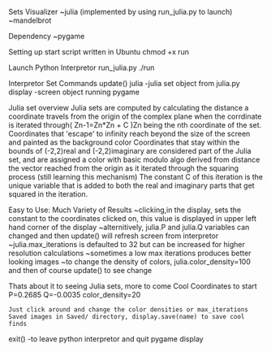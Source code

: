 Sets Visualizer
    ~julia (implemented by using run_julia.py to launch)
    ~mandelbrot

Dependency
    ~pygame

Setting up start script written in Ubuntu
    chmod +x run

Launch Python Interpretor run_julia.py
    ./run

Interpretor Set Commands
    update()
    julia -julia set object from julia.py
    display -screen object running pygame

Julia set overview
    Julia sets are computed by calculating the distance a coordinate travels from the origin of the complex plane
    when the corrdinate is iterated through( Zn-1=Zn*Zn + C )Zn being the nth coordinate of the set.
    Coordinates that 'escape' to infinity reach beyond the size of the screen and painted as the background color
    Coordinates that stay within the bounds of (-2,2)real and (-2,2)imaginary are considered part of the Julia set,
    and are assigned a color with basic modulo algo derived from distance the vector reached from the origin
    as it iterated through the squaring process (still learning this mechanism)
    The constant C of this iteration is the unique variable that is added to both the real and imaginary parts that
    get squared in the iteration.

Easy to Use: Much Variety of Results
    ~clicking,in the display, sets the constant to the coordinates clicked on, this value is displayed in
        upper left hand corner of the display
    ~alternitively, julia.P and julia.Q variables can changed and then update() will refresh screen from interpretor
    ~julia.max_iterations is defaulted to 32 but can be increased for higher resolution calculations
    ~sometimes a low max iterations produces better looking images
    ~to change the density of colors, julia.color_density=100 and then of course update() to see change

Thats about it to seeing Julia sets, more to come
    Cool Coordinates to start
    P=0.2685
    Q=-0.0035
    color_density=20

    Just click around and change the color densities or max_iterations
    Saved images in Saved/ directory, display.save(name) to save cool finds

exit() -to leave python interpretor and quit pygame display
